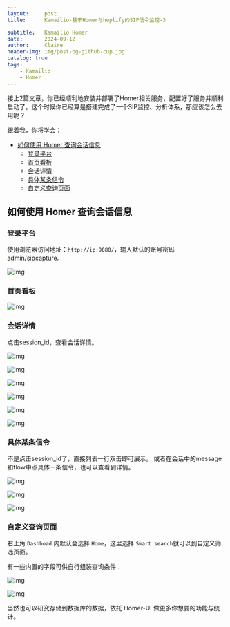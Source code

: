 ```yaml
---
layout:     post
title:      Kamailio-基于Homer与heplify的SIP信令监控-3

subtitle:   Kamailio Homer
date:       2024-09-12
author:     Claire
header-img: img/post-bg-github-cup.jpg
catalog: true
tags:
    - Kamailio
    - Homer
---
```


接上2篇文章，你已经顺利地安装并部署了Homer相关服务，配置好了服务并顺利启动了。这个时候你已经算是搭建完成了一个SIP监控、分析体系，那应该怎么去用呢？

跟着我，你将学会：

- [如何使用 Homer 查询会话信息](#如何使用-homer-查询会话信息)
  - [登录平台](#登录平台)
  - [首页看板](#首页看板)
  - [会话详情](#会话详情)
  - [具体某条信令](#具体某条信令)
  - [自定义查询页面](#自定义查询页面)

## 如何使用 Homer 查询会话信息

### 登录平台

使用浏览器访问地址：`http://ip:9080/`，输入默认的账号密码admin/sipcapture。

![img](https://raw.githubusercontent.com/CzyerChen/clairechen.github.io/master/img/blog/Kamailio-homer-0.png)

### 首页看板

![img](https://raw.githubusercontent.com/CzyerChen/clairechen.github.io/master/img/blog/Kamailio-homer-1.png)

### 会话详情

点击session_id，查看会话详情。

![img](https://raw.githubusercontent.com/CzyerChen/clairechen.github.io/master/img/blog/Kamailio-homer-2.png)

![img](https://raw.githubusercontent.com/CzyerChen/clairechen.github.io/master/img/blog/Kamailio-homer-3.png)

![img](https://raw.githubusercontent.com/CzyerChen/clairechen.github.io/master/img/blog/Kamailio-homer-4.png)

![img](https://raw.githubusercontent.com/CzyerChen/clairechen.github.io/master/img/blog/Kamailio-homer-5.png)

![img](https://raw.githubusercontent.com/CzyerChen/clairechen.github.io/master/img/blog/Kamailio-homer-6.png)

![img](https://raw.githubusercontent.com/CzyerChen/clairechen.github.io/master/img/blog/Kamailio-homer-7.png)

### 具体某条信令

不是点击session_id了，直接列表一行双击即可展示。
或者在会话中的message和flow中点具体一条信令，也可以查看到详情。

![img](https://raw.githubusercontent.com/CzyerChen/clairechen.github.io/master/img/blog/Kamailio-homer-8.png)

![img](https://raw.githubusercontent.com/CzyerChen/clairechen.github.io/master/img/blog/Kamailio-homer-9.png)

![img](https://raw.githubusercontent.com/CzyerChen/clairechen.github.io/master/img/blog/Kamailio-homer-10.png)

### 自定义查询页面

右上角 `Dashboad` 内默认会选择 `Home`，这里选择 `Smart search`就可以到自定义筛选页面。

有一些内置的字段可供自行组装查询条件：

![img](https://raw.githubusercontent.com/CzyerChen/clairechen.github.io/master/img/blog/Kamailio-homer-12.png)

![img](https://raw.githubusercontent.com/CzyerChen/clairechen.github.io/master/img/blog/Kamailio-homer-11.png)

当然也可以研究存储到数据库的数据，依托 Homer-UI 做更多你想要的功能与统计。

